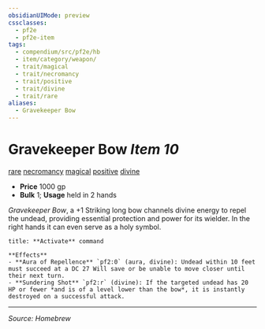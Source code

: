 ```yaml
---
obsidianUIMode: preview
cssclasses:
  - pf2e
  - pf2e-item
tags:
  - compendium/src/pf2e/hb
  - item/category/weapon/
  - trait/magical
  - trait/necromancy
  - trait/positive
  - trait/divine
  - trait/rare
aliases:
  - Gravekeeper Bow
---
```




# Gravekeeper Bow *Item 10*  

[rare](rare.md)  [necromancy](necromancy.md)  [magical](magical.md)  [positive](negative.md) [divine](divine.md)

- **Price** 1000 gp
- **Bulk** 1; **Usage** held in 2 hands

*Gravekeeper Bow*, a +1 Striking long bow channels divine energy to repel the undead, providing essential protection and power for its wielder. In the right hands it can even serve as a holy symbol.

```ad-embed-ability
title: **Activate** command

**Effects** 
- **Aura of Repellence** `pf2:0` (aura, divine): Undead within 10 feet must succeed at a DC 27 Will save or be unable to move closer until their next turn.  
- **Sundering Shot** `pf2:r` (divine): If the targeted undead has 20 HP or fewer *and is of a level lower than the bow*, it is instantly destroyed on a successful attack.  
```


---
*Source: Homebrew*

